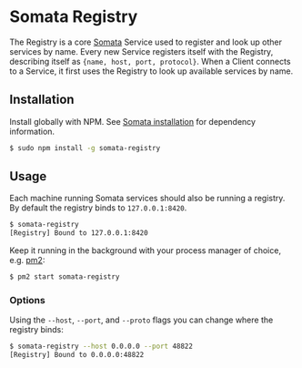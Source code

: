 # Somata Registry

The Registry is a core [Somata](https://github.com/somata) Service used to register and look up other services by name. Every new Service registers itself with the Registry, describing itself as `{name, host, port, protocol}`. When a Client connects to a Service, it first uses the Registry to look up available services by name.

## Installation

Install globally with NPM. See [Somata installation](https://github.com/somata/somata-node#installation) for dependency information.

```sh
$ sudo npm install -g somata-registry
```

## Usage

Each machine running Somata services should also be running a registry. By default the registry binds to `127.0.0.1:8420`.

```bash
$ somata-registry
[Registry] Bound to 127.0.0.1:8420
```

Keep it running in the background with your process manager of choice, e.g. [pm2](https://github.com/Unitech/pm2):

```bash
$ pm2 start somata-registry
```

### Options

Using the `--host`, `--port`, and `--proto` flags you can change where the registry binds:

```bash
$ somata-registry --host 0.0.0.0 --port 48822
[Registry] Bound to 0.0.0.0:48822
```

